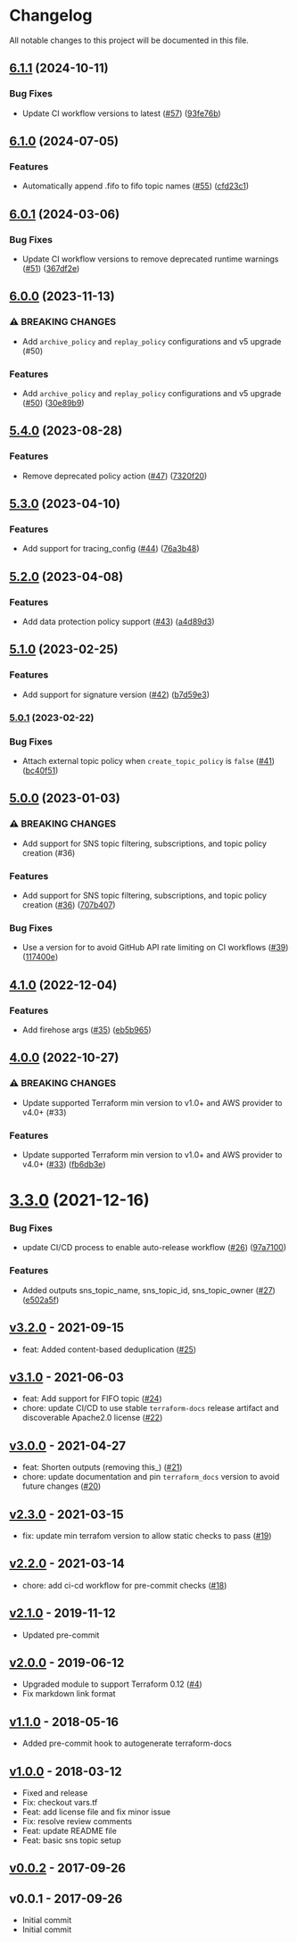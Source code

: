 # Changelog

All notable changes to this project will be documented in this file.

## [6.1.1](https://github.com/terraform-aws-modules/terraform-aws-sns/compare/v6.1.0...v6.1.1) (2024-10-11)


### Bug Fixes

* Update CI workflow versions to latest ([#57](https://github.com/terraform-aws-modules/terraform-aws-sns/issues/57)) ([93fe76b](https://github.com/terraform-aws-modules/terraform-aws-sns/commit/93fe76be2e707151c6f4e268974b3498bbe2a588))

## [6.1.0](https://github.com/terraform-aws-modules/terraform-aws-sns/compare/v6.0.1...v6.1.0) (2024-07-05)


### Features

* Automatically append .fifo to fifo topic names ([#55](https://github.com/terraform-aws-modules/terraform-aws-sns/issues/55)) ([cfd23c1](https://github.com/terraform-aws-modules/terraform-aws-sns/commit/cfd23c1ab21892f4e87b559f905071325452d709))

## [6.0.1](https://github.com/terraform-aws-modules/terraform-aws-sns/compare/v6.0.0...v6.0.1) (2024-03-06)


### Bug Fixes

* Update CI workflow versions to remove deprecated runtime warnings ([#51](https://github.com/terraform-aws-modules/terraform-aws-sns/issues/51)) ([367df2e](https://github.com/terraform-aws-modules/terraform-aws-sns/commit/367df2e89d649c09170958bcdd31f8573550a5e6))

## [6.0.0](https://github.com/terraform-aws-modules/terraform-aws-sns/compare/v5.4.0...v6.0.0) (2023-11-13)


### ⚠ BREAKING CHANGES

* Add `archive_policy` and `replay_policy` configurations and v5 upgrade (#50)

### Features

* Add `archive_policy` and `replay_policy` configurations and v5 upgrade ([#50](https://github.com/terraform-aws-modules/terraform-aws-sns/issues/50)) ([30e89b9](https://github.com/terraform-aws-modules/terraform-aws-sns/commit/30e89b92b6c7e34e4ace30cf2eeeeab2be119cc1))

## [5.4.0](https://github.com/terraform-aws-modules/terraform-aws-sns/compare/v5.3.0...v5.4.0) (2023-08-28)


### Features

* Remove deprecated policy action  ([#47](https://github.com/terraform-aws-modules/terraform-aws-sns/issues/47)) ([7320f20](https://github.com/terraform-aws-modules/terraform-aws-sns/commit/7320f20294e400322a892e7d71c144458b3416d7))

## [5.3.0](https://github.com/terraform-aws-modules/terraform-aws-sns/compare/v5.2.0...v5.3.0) (2023-04-10)


### Features

* Add support for tracing_config ([#44](https://github.com/terraform-aws-modules/terraform-aws-sns/issues/44)) ([76a3b48](https://github.com/terraform-aws-modules/terraform-aws-sns/commit/76a3b481e6f7376a6af7df7f02e552d9b5683b38))

## [5.2.0](https://github.com/terraform-aws-modules/terraform-aws-sns/compare/v5.1.0...v5.2.0) (2023-04-08)


### Features

* Add data protection policy support ([#43](https://github.com/terraform-aws-modules/terraform-aws-sns/issues/43)) ([a4d89d3](https://github.com/terraform-aws-modules/terraform-aws-sns/commit/a4d89d3281b3d9bcc70e731e652944501fe4dc8d))

## [5.1.0](https://github.com/terraform-aws-modules/terraform-aws-sns/compare/v5.0.1...v5.1.0) (2023-02-25)


### Features

* Add support for signature version ([#42](https://github.com/terraform-aws-modules/terraform-aws-sns/issues/42)) ([b7d59e3](https://github.com/terraform-aws-modules/terraform-aws-sns/commit/b7d59e3d0c46232fb956e7ba7a6be1c200dee966))

### [5.0.1](https://github.com/terraform-aws-modules/terraform-aws-sns/compare/v5.0.0...v5.0.1) (2023-02-22)


### Bug Fixes

* Attach external topic policy when `create_topic_policy` is `false` ([#41](https://github.com/terraform-aws-modules/terraform-aws-sns/issues/41)) ([bc40f51](https://github.com/terraform-aws-modules/terraform-aws-sns/commit/bc40f510681a8e04362d4a41e552b72cd9a913d0))

## [5.0.0](https://github.com/terraform-aws-modules/terraform-aws-sns/compare/v4.1.0...v5.0.0) (2023-01-03)


### ⚠ BREAKING CHANGES

* Add support for SNS topic filtering, subscriptions, and topic policy creation (#36)

### Features

* Add support for SNS topic filtering, subscriptions, and topic policy creation ([#36](https://github.com/terraform-aws-modules/terraform-aws-sns/issues/36)) ([707b407](https://github.com/terraform-aws-modules/terraform-aws-sns/commit/707b407f0cfb37aee2dc99f9a2e693c5845d503a))


### Bug Fixes

* Use a version for  to avoid GitHub API rate limiting on CI workflows ([#39](https://github.com/terraform-aws-modules/terraform-aws-sns/issues/39)) ([117400e](https://github.com/terraform-aws-modules/terraform-aws-sns/commit/117400e7d35562a6e911e77eb2e6eb05e32ac5a0))

## [4.1.0](https://github.com/terraform-aws-modules/terraform-aws-sns/compare/v4.0.0...v4.1.0) (2022-12-04)


### Features

* Add firehose args ([#35](https://github.com/terraform-aws-modules/terraform-aws-sns/issues/35)) ([eb5b965](https://github.com/terraform-aws-modules/terraform-aws-sns/commit/eb5b96574e9bd0bd6454dedb6e90eeaf3b694fe7))

## [4.0.0](https://github.com/terraform-aws-modules/terraform-aws-sns/compare/v3.3.0...v4.0.0) (2022-10-27)


### ⚠ BREAKING CHANGES

* Update supported Terraform min version to v1.0+ and AWS provider to v4.0+ (#33)

### Features

* Update supported Terraform min version to v1.0+ and AWS provider to v4.0+ ([#33](https://github.com/terraform-aws-modules/terraform-aws-sns/issues/33)) ([fb6db3e](https://github.com/terraform-aws-modules/terraform-aws-sns/commit/fb6db3e0cce10604d732ff269aa6f50e1d240066))

# [3.3.0](https://github.com/terraform-aws-modules/terraform-aws-sns/compare/v3.2.0...v3.3.0) (2021-12-16)


### Bug Fixes

* update CI/CD process to enable auto-release workflow ([#26](https://github.com/terraform-aws-modules/terraform-aws-sns/issues/26)) ([97a7100](https://github.com/terraform-aws-modules/terraform-aws-sns/commit/97a7100685e29a8901365ebff79efeac7225bf36))


### Features

* Added outputs sns_topic_name, sns_topic_id, sns_topic_owner ([#27](https://github.com/terraform-aws-modules/terraform-aws-sns/issues/27)) ([e502a5f](https://github.com/terraform-aws-modules/terraform-aws-sns/commit/e502a5f2d71a490d41927fd5c1a84037163388f7))

<a name="v3.2.0"></a>
## [v3.2.0] - 2021-09-15

- feat: Added content-based deduplication ([#25](https://github.com/terraform-aws-modules/terraform-aws-sns/issues/25))


<a name="v3.1.0"></a>
## [v3.1.0] - 2021-06-03

- feat: Add support for FIFO topic ([#24](https://github.com/terraform-aws-modules/terraform-aws-sns/issues/24))
- chore: update CI/CD to use stable `terraform-docs` release artifact and discoverable Apache2.0 license ([#22](https://github.com/terraform-aws-modules/terraform-aws-sns/issues/22))


<a name="v3.0.0"></a>
## [v3.0.0] - 2021-04-27

- feat: Shorten outputs (removing this_) ([#21](https://github.com/terraform-aws-modules/terraform-aws-sns/issues/21))
- chore: update documentation and pin `terraform_docs` version to avoid future changes ([#20](https://github.com/terraform-aws-modules/terraform-aws-sns/issues/20))


<a name="v2.3.0"></a>
## [v2.3.0] - 2021-03-15

- fix: update min terrafom version to allow static checks to pass ([#19](https://github.com/terraform-aws-modules/terraform-aws-sns/issues/19))


<a name="v2.2.0"></a>
## [v2.2.0] - 2021-03-14

- chore: add ci-cd workflow for pre-commit checks ([#18](https://github.com/terraform-aws-modules/terraform-aws-sns/issues/18))


<a name="v2.1.0"></a>
## [v2.1.0] - 2019-11-12

- Updated pre-commit


<a name="v2.0.0"></a>
## [v2.0.0] - 2019-06-12

- Upgraded module to support Terraform 0.12 ([#4](https://github.com/terraform-aws-modules/terraform-aws-sns/issues/4))
- Fix markdown link format


<a name="v1.1.0"></a>
## [v1.1.0] - 2018-05-16

- Added pre-commit hook to autogenerate terraform-docs


<a name="v1.0.0"></a>
## [v1.0.0] - 2018-03-12

- Fixed and release
- Fix: checkout vars.tf
- Feat: add license file and fix minor issue
- Fix: resolve review comments
- Feat: update README file
- Feat: basic sns topic setup


<a name="v0.0.2"></a>
## [v0.0.2] - 2017-09-26



<a name="v0.0.1"></a>
## v0.0.1 - 2017-09-26

- Initial commit
- Initial commit


[Unreleased]: https://github.com/terraform-aws-modules/terraform-aws-sns/compare/v3.2.0...HEAD
[v3.2.0]: https://github.com/terraform-aws-modules/terraform-aws-sns/compare/v3.1.0...v3.2.0
[v3.1.0]: https://github.com/terraform-aws-modules/terraform-aws-sns/compare/v3.0.0...v3.1.0
[v3.0.0]: https://github.com/terraform-aws-modules/terraform-aws-sns/compare/v2.3.0...v3.0.0
[v2.3.0]: https://github.com/terraform-aws-modules/terraform-aws-sns/compare/v2.2.0...v2.3.0
[v2.2.0]: https://github.com/terraform-aws-modules/terraform-aws-sns/compare/v2.1.0...v2.2.0
[v2.1.0]: https://github.com/terraform-aws-modules/terraform-aws-sns/compare/v2.0.0...v2.1.0
[v2.0.0]: https://github.com/terraform-aws-modules/terraform-aws-sns/compare/v1.1.0...v2.0.0
[v1.1.0]: https://github.com/terraform-aws-modules/terraform-aws-sns/compare/v1.0.0...v1.1.0
[v1.0.0]: https://github.com/terraform-aws-modules/terraform-aws-sns/compare/v0.0.2...v1.0.0
[v0.0.2]: https://github.com/terraform-aws-modules/terraform-aws-sns/compare/v0.0.1...v0.0.2

